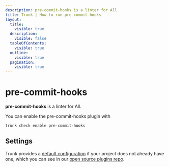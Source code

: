 ```yaml
---
description: pre-commit-hooks is a linter for All
title: Trunk | How to run pre-commit-hooks
layout:
  title:
    visible: true
  description:
    visible: false
  tableOfContents:
    visible: true
  outline:
    visible: true
  pagination:
    visible: true
---
```


# pre-commit-hooks

**pre-commit-hooks** is a linter for All.

You can enable the pre-commit-hooks plugin with

```shell
trunk check enable pre-commit-hooks
```

## Settings



Trunk provides a [default configuration](https://github.com/trunk-io/plugins/tree/main/linters/pre-commit-hooks) if your project does not already have one,
which you can see in our [open source plugins repo](https://github.com/trunk-io/plugins/tree/main).
